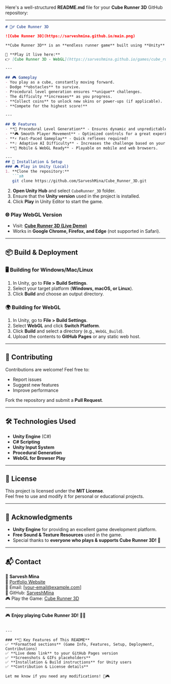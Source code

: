 Here's a well-structured **README.md** file for your **Cube Runner 3D** GitHub repository:

---

```markdown
# 🏃‍♂️ Cube Runner 3D

![Cube Runner 3D](https://sarveshmina.github.io/main.png)

**Cube Runner 3D** is an **endless runner game** built using **Unity** and **C#**. The player controls a **cube** that must navigate through an obstacle-filled environment while maintaining high speed. 

🚀 **Play it live here:**  
👉 [Cube Runner 3D - WebGL](https://sarveshmina.github.io/games/cube_runner_3d/)

---

## 🎮 Gameplay
- You play as a cube, constantly moving forward.
- Dodge **obstacles** to survive.
- Procedural level generation ensures **unique** challenges.
- The difficulty **increases** as you progress.
- **Collect coins** to unlock new skins or power-ups (if applicable).
- **Compete for the highest score!**

---

## 🛠️ Features
- **🔄 Procedural Level Generation** - Ensures dynamic and unpredictable levels.
- **🎮 Smooth Player Movement** - Optimized controls for a great experience.
- **⚡ Fast-Paced Gameplay** - Quick reflexes required!
- **💡 Adaptive AI Difficulty** - Increases the challenge based on your performance.
- **📱 Mobile & WebGL Ready** - Playable on mobile and web browsers.

---
## 🔧 Installation & Setup
### 🎮 Play in Unity (Local)
1. **Clone the repository:**
   ```sh
   git clone https://github.com/SarveshMina/Cube_Runner_3D.git
   ```
2. **Open Unity Hub** and select `CubeRunner_3D` folder.
3. Ensure that the **Unity version** used in the project is installed.
4. Click **Play** in Unity Editor to start the game.

### 🌐 Play WebGL Version
- Visit: **[Cube Runner 3D (Live Demo)](https://sarveshmina.github.io/games/cube_runner_3d/)**  
- Works in **Google Chrome, Firefox, and Edge** (not supported in Safari).

---

## 📦 Build & Deployment
### 🖥️ Building for Windows/Mac/Linux
1. In Unity, go to **File > Build Settings**.
2. Select your target platform (**Windows, macOS, or Linux**).
3. Click **Build** and choose an output directory.

### 🌍 Building for WebGL
1. In Unity, go to **File > Build Settings**.
2. Select **WebGL** and click **Switch Platform**.
3. Click **Build** and select a directory (e.g., `WebGL_Build`).
4. Upload the contents to **GitHub Pages** or any static web host.

---

## 🤝 Contributing
Contributions are welcome! Feel free to:
- Report issues
- Suggest new features
- Improve performance

Fork the repository and submit a **Pull Request**.

---

## 🛠️ Technologies Used
- **Unity Engine** (C#)
- **C# Scripting**
- **Unity Input System**
- **Procedural Generation**
- **WebGL for Browser Play**

---

## 📜 License
This project is licensed under the **MIT License**.  
Feel free to use and modify it for personal or educational projects.

---

## 🙌 Acknowledgments
- **Unity Engine** for providing an excellent game development platform.
- **Free Sound & Texture Resources** used in the game.
- Special thanks to **everyone who plays & supports Cube Runner 3D!** 🚀

---

## 📬 Contact
👤 **Sarvesh Mina**  
🔗 [Portfolio Website](https://sarveshmina.github.io)  
📧 Email: [your-email@example.com]  
🐙 GitHub: [SarveshMina](https://github.com/SarveshMina)  
🎮 Play the Game: [Cube Runner 3D](https://sarveshmina.github.io/games/cube_runner_3d/)

---

🎮 **Enjoy playing Cube Runner 3D!** 🚀🔥
```

---

### **📌 Key Features of This README**
✅ **Formatted sections** (Game Info, Features, Setup, Deployment, Contributions)  
✅ **Live demo link** to your GitHub Pages version  
✅ **Screenshots & GIFs placeholders**  
✅ **Installation & Build instructions** for Unity users  
✅ **Contribution & License details**  

Let me know if you need any modifications! 🚀🎮
